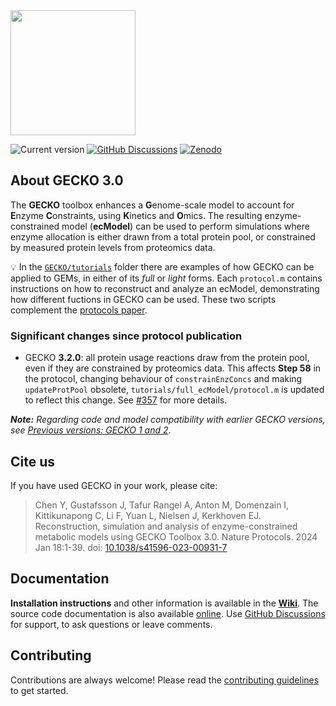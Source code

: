 <img src="./GECKO.png" width="200px">

![Current version](https://badge.fury.io/gh/sysbiochalmers%2Fgecko.svg)
[![GitHub Discussions](https://img.shields.io/github/discussions-search?query=repo%3Asysbiochalmers%2Fgecko&label=GitHub%20Discussions)](https://github.com/SysBioChalmers/GECKO/discussions)
[![Zenodo](https://zenodo.org/badge/DOI/10.5281/zenodo.7699818.svg)](https://doi.org/10.5281/zenodo.7699818)

## About GECKO 3.0

The **GECKO** toolbox enhances a **G**enome-scale model to account for **E**nzyme **C**onstraints, using **K**inetics and **O**mics. The resulting enzyme-constrained model (**ecModel**) can be used to perform simulations where enzyme allocation is either drawn from a total protein pool, or constrained by measured protein levels from proteomics data.

💡 In the [`GECKO/tutorials`](https://github.com/SysBioChalmers/GECKO/tree/main/tutorials) folder there are examples of how GECKO can be applied to GEMs, in either of its _full_ or _light_ forms. Each `protocol.m` contains instructions on how to reconstruct and analyze an ecModel, demonstrating how different fuctions in GECKO can be used. These two scripts complement the [protocols paper](#citation).

### Significant changes since protocol publication
- GECKO **3.2.0**: all protein usage reactions draw from the protein pool, even if they are constrained by proteomics data. This affects **Step 58** in the protocol, changing behaviour of `constrainEnzConcs` and making `updateProtPool` obsolete, `tutorials/full_ecModel/protocol.m` is updated to reflect this change. See [#357](https://github.com/SysBioChalmers/GECKO/issues/375) for more details.  
  
_**Note:** Regarding code and model compatibility with earlier GECKO versions, see [Previous versions: GECKO 1 and 2](https://github.com/SysBioChalmers/GECKO/wiki/Previous-versions:-GECKO-1-and-2)_.

## Cite us

If you have used GECKO in your work, please cite:

> Chen Y, Gustafsson J, Tafur Rangel A, Anton M, Domenzain I, Kittikunapong C, Li F, Yuan L, Nielsen J, Kerkhoven EJ. Reconstruction, simulation and analysis of enzyme-constrained metabolic models using GECKO Toolbox 3.0. Nature Protocols. 2024 Jan 18:1-39. doi: [10.1038/s41596-023-00931-7](https://doi.org/10.1038/s41596-023-00931-7)

## Documentation
**Installation instructions** and other information is available in the **[Wiki](https://github.com/SysBioChalmers/GECKO/wiki)**. The source code documentation is also available 
[online](http://sysbiochalmers.github.io/GECKO/doc/). Use [GitHub Discussions](https://github.com/SysBioChalmers/GECKO/discussions) for support, to ask questions or leave comments.

## Contributing

Contributions are always welcome! Please read the [contributing guidelines](https://github.com/SysBioChalmers/GECKO/blob/main/.github/CONTRIBUTING.md) to get started.
